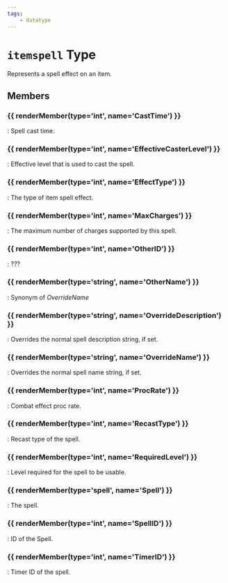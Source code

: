 ```yaml
---
tags:
    - datatype
---
```

# `itemspell` Type

<!--dt-desc-start-->
Represents a spell effect on an item.
<!--dt-desc-end-->

## Members
<!--dt-members-start-->
### {{ renderMember(type='int', name='CastTime') }}

:   Spell cast time.

### {{ renderMember(type='int', name='EffectiveCasterLevel') }}

:   Effective level that is used to cast the spell.

### {{ renderMember(type='int', name='EffectType') }}

:   The type of item spell effect.

### {{ renderMember(type='int', name='MaxCharges') }}

:   The maximum number of charges supported by this spell.

### {{ renderMember(type='int', name='OtherID') }}

:   ???

### {{ renderMember(type='string', name='OtherName') }}

:   Synonym of _OverrideName_

### {{ renderMember(type='string', name='OverrideDescription') }}

: Overrides the normal spell description string, if set.

### {{ renderMember(type='string', name='OverrideName') }}

: Overrides the normal spell name string, if set.

### {{ renderMember(type='int', name='ProcRate') }}

:   Combat effect proc rate.

### {{ renderMember(type='int', name='RecastType') }}

:   Recast type of the spell.

### {{ renderMember(type='int', name='RequiredLevel') }}

:   Level required for the spell to be usable.

### {{ renderMember(type='spell', name='Spell') }}

:   The spell.

### {{ renderMember(type='int', name='SpellID') }}

:   ID of the Spell.

### {{ renderMember(type='int', name='TimerID') }}

:   Timer ID of the spell.
<!--dt-members-end-->
<!--dt-linkrefs-start-->
[int]: ../data-types/datatype-int.md
[spell]: ../data-types/datatype-spell.md
[string]: datatype-string.md
<!--dt-linkrefs-end-->
